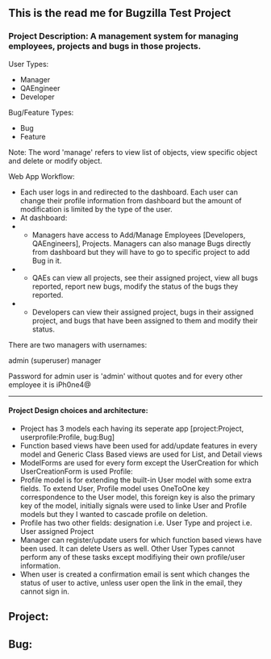 ## This is the read me for Bugzilla Test Project

### Project Description: A management system for managing employees, projects and bugs in those projects.

User Types:
- Manager
- QAEngineer
- Developer

Bug/Feature Types:
- Bug
- Feature

Note: The word 'manage' refers to view list of objects, view specific object and delete or modify object.

Web App Workflow:
- Each user logs in and redirected to the dashboard. Each user can change their profile information from dashboard but the amount of modification is limited by the type of the user.
- At dashboard:
- - Managers have access to Add/Manage Employees [Developers, QAEngineers], Projects. Managers can also manage Bugs directly from dashboard but they will have to go to specific project to add Bug in it.
- - QAEs can view all projects, see their assigned project, view all bugs reported, report new bugs, modify the status of the bugs they reported.
- - Developers can view their assigned project, bugs in their assigned project, and bugs that have been assigned to them and modify their status.


There are two managers with usernames:

admin (superuser)
manager

Password for admin user is 'admin' without quotes and for every other employee it is iPh0ne4@

<hr/>

#### Project Design choices and architecture:
- Project has 3 models each having its seperate app [project:Project, userprofile:Profile, bug:Bug]
- Function based views have been used for add/update features in every model and Generic Class Based views are used for List, and Detail views
- ModelForms are used for every form except the UserCreation for which UserCreationForm is used
Profile:
- Profile model is for extending the built-in User model with some extra fields. To extend User, Profile model uses OneToOne key correspondence to the User model, this foreign key is also the primary key of the model, initially signals were used to linke User and Profile models but they I wanted to cascade profile on deletion.
- Profile has two other fields: designation i.e. User Type and project i.e. User assigned Project
- Manager can register/update users for which function based views have been used. It can delete Users as well. Other User Types cannot perform any of these tasks except modifiying their own profile/user information.
- When user is created a confirmation email is sent which changes the status of user to active, unless user open the link in the email, they cannot sign in.

Project:
-
Bug:
-
